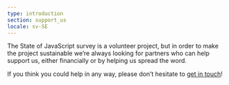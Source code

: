 ```yaml
---
type: introduction
section: support_us
locale: sv-SE
---
```

The State of JavaScript survey is a volunteer project, but in order to make the
project sustainable we’re always looking for partners who can help support us,
either financially or by helping us spread the word.

If you think you could help in any way, please don’t hesitate to
<a href="mailto:hello@stateofjs.com">get in touch</a>!
